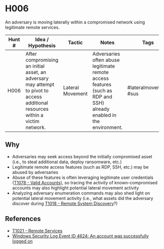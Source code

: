 # H006
An adversary is moving laterally within a compromised network using legitimate remote services.

| Hunt # | Idea / Hypothesis                                                                 | Tactic           | Notes                                   | Tags                                   | Submitter   |
|--------------|----------------------------------------------------------------------------|------------------|-----------------------------------------|----------------------------------------|----------------------------------------|
| H006     | After compromising an initial asset, an adversary may attempt to pivot to access additional resources within a victim network. | Lateral Movement | Adversaries often abuse legitimate remote access features (such as RDP and SSH) already enabled in the environment. | #lateralmovement #sus | [Jamie Williams](https://x.com/jamieantisocial) |

## Why

- Adversaries may seek access beyond the initially compromised asset (i.e., to steal additional data, deploy ransomware, etc.)
- Legitimate remote access features (such as RDP, SSH, etc.) may be abused by adversaries
- Abuse of these features is often leveraging legitimate user credentials ([T1078 - Valid Accounts](https://attack.mitre.org/techniques/T1078/)), so tracing the activity of known-compromised accounts may also highlight potential lateral movement activity
- Analyzing adversary enumeration commands may also shed light on potential lateral movement activity (i.e., what assets did the adversary discover during [T1018 - Remote System Discovery](https://attack.mitre.org/techniques/T1018/)?)


## References

- [T1021 - Remote Services](https://attack.mitre.org/techniques/T1021/)
- [Windows Security Log Event ID 4624: An account was successfully logged on](https://www.ultimatewindowssecurity.com/securitylog/encyclopedia/event.aspx?eventid=4624)
